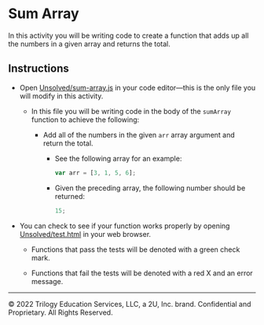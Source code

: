 # Sum Array

In this activity you will be writing code to create a function that adds up all the numbers in a given array and returns the total.

## Instructions

- Open [Unsolved/sum-array.js](Unsolved/sum-array.js) in your code editor&mdash;this is the only file you will modify in this activity.

  - In this file you will be writing code in the body of the `sumArray` function to achieve the following:

    - Add all of the numbers in the given `arr` array argument and return the total.

      - See the following array for an example:

        ```js
        var arr = [3, 1, 5, 6];
        ```

      - Given the preceding array, the following number should be returned:

        ```js
        15;
        ```

- You can check to see if your function works properly by opening [Unsolved/test.html](Unsolved/test.html) in your web browser.

  - Functions that pass the tests will be denoted with a green check mark.

  - Functions that fail the tests will be denoted with a red X and an error message.

---

© 2022 Trilogy Education Services, LLC, a 2U, Inc. brand. Confidential and Proprietary. All Rights Reserved.
